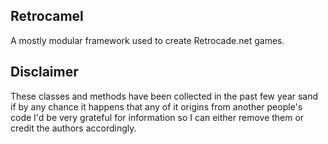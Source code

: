 ## Retrocamel

A mostly modular framework used to create Retrocade.net games.

## Disclaimer

These classes and methods have been collected in the past few year sand if by any chance it happens that any of it origins from another people's code I'd be very grateful for information so I can either remove them or credit the authors accordingly.